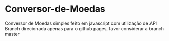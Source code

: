# Conversor-de-Moedas
Conversor de Moedas simples feito em javascript com utilização de API
Branch direcionada apenas para o github pages, favor considerar a branch master

